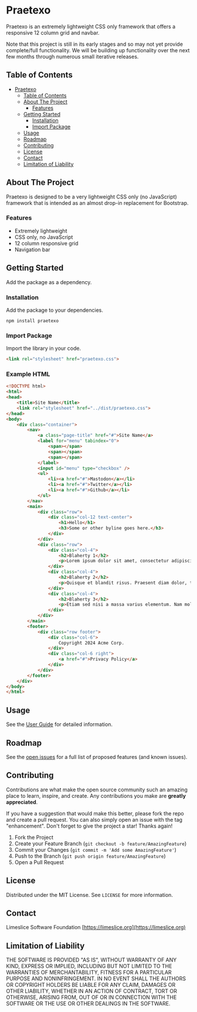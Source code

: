 # Praetexo

Praetexo is an extremely lightweight CSS only framework that offers a responsive 12 column grid and navbar.

Note that this project is still in its early stages and so may not yet provide complete/full functionality. We will be building up functionality over the next few months through numerous small iterative releases.

## Table of Contents
- [Praetexo](#praetexo)
  - [Table of Contents](#table-of-contents)
  - [About The Project](#about-the-project)
    - [Features](#features)
  - [Getting Started](#getting-started)
    - [Installation](#installation)
    - [Import Package](#import-package)
  - [Usage](#usage)
  - [Roadmap](#roadmap)
  - [Contributing](#contributing)
  - [License](#license)
  - [Contact](#contact)
  - [Limitation of Liability](#limitation-of-liability)

## About The Project

Praetexo is designed to be a very lightweight CSS only (no JavaScript) framework that is intended as an almost drop-in replacement for Bootstrap.

### Features
- Extremely lightweight
- CSS only, no JavaScript
- 12 column responsive grid
- Navigation bar


## Getting Started

Add the package as a dependency.

### Installation
Add the package to your dependencies.

```
npm install praetexo
```

### Import Package

Import the library in your code.

```html
<link rel="stylesheet" href="praetexo.css">
```

### Example HTML

```html
<!DOCTYPE html>
<html>
<head>
    <title>Site Name</title>
    <link rel="stylesheet" href="../dist/praetexo.css">
</head>
<body>
    <div class="container">
        <nav>
            <a class="page-title" href="#">Site Name</a>
            <label for="menu" tabindex="0">
                <span></span>
                <span></span>
                <span></span>
            </label>
            <input id="menu" type="checkbox" />
            <ul>
                <li><a href="#">Mastodon</a></li>
                <li><a href="#">Twitter</a></li>
                <li><a href="#">Github</a></li>
            </ul>
        </nav>
        <main>
            <div class="row">
                <div class="col-12 text-center">
                    <h1>Hello</h1>
                    <h3>Some or other byline goes here.</h3>
                </div>
            </div>
            <div class="row">
                <div class="col-4">
                    <h2>Blaherty 1</h2>
                    <p>Lorem ipsum dolor sit amet, consectetur adipiscing elit. Curabitur eu augue consequat, ...</p>
                </div>
                <div class="col-4">
                    <h2>Blaherty 2</h2>
                    <p>Quisque et blandit risus. Praesent diam dolor, tempus scelerisque orci a, ...</p>
                </div>
                <div class="col-4">
                    <h2>Blaherty 3</h2>
                    <p>Etiam sed nisi a massa varius elementum. Nam mollis est leo, ...</p>
                </div>
            </div>
        </main>
        <footer>
            <div class="row footer">
                <div class="col-6">
                    Copyright 2024 Acme Corp.
                </div>
                <div class="col-6 right">
                    <a href="#">Privacy Policy</a>
                </div>
            </div>
        </footer>
    </div>
</body>
</html>
```

## Usage

See the [User Guide](doc/user-guide.md) for detailed information.

## Roadmap

See the [open issues](https://github.com/Limeslice-Software-Foundation/praetexo/issues) for a full list of proposed features (and known issues).


## Contributing

Contributions are what make the open source community such an amazing place to learn, inspire, and create. Any contributions you make are **greatly appreciated**.

If you have a suggestion that would make this better, please fork the repo and create a pull request. You can also simply open an issue with the tag "enhancement".
Don't forget to give the project a star! Thanks again!

1. Fork the Project
2. Create your Feature Branch (`git checkout -b feature/AmazingFeature`)
3. Commit your Changes (`git commit -m 'Add some AmazingFeature'`)
4. Push to the Branch (`git push origin feature/AmazingFeature`)
5. Open a Pull Request


## License

Distributed under the MIT License. See `LICENSE` for more information.


## Contact

Limeslice Software Foundation [https://limeslice.org](https://limeslice.org)


## Limitation of Liability

THE SOFTWARE IS PROVIDED "AS IS", WITHOUT WARRANTY OF ANY KIND, EXPRESS OR
IMPLIED, INCLUDING BUT NOT LIMITED TO THE WARRANTIES OF MERCHANTABILITY,
FITNESS FOR A PARTICULAR PURPOSE AND NONINFRINGEMENT. IN NO EVENT SHALL THE
AUTHORS OR COPYRIGHT HOLDERS BE LIABLE FOR ANY CLAIM, DAMAGES OR OTHER
LIABILITY, WHETHER IN AN ACTION OF CONTRACT, TORT OR OTHERWISE, ARISING FROM,
OUT OF OR IN CONNECTION WITH THE SOFTWARE OR THE USE OR OTHER DEALINGS IN THE
SOFTWARE.